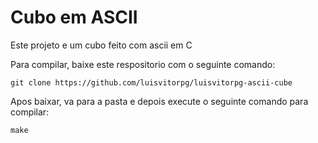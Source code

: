 # Cubo em ASCII

Este projeto e um cubo feito com ascii em C

Para compilar, baixe este respositorio com o seguinte comando:
```
git clone https://github.com/luisvitorpg/luisvitorpg-ascii-cube
```
Apos baixar, va para a pasta e depois execute o seguinte comando para compilar:
```
make
```
